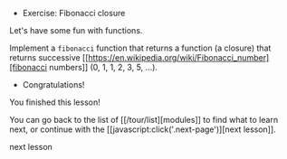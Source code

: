 * Exercise: Fibonacci closure

Let's have some fun with functions.

Implement a `fibonacci` function that returns a function (a closure) that
returns successive [[https://en.wikipedia.org/wiki/Fibonacci_number][fibonacci numbers]]
(0, 1, 1, 2, 3, 5, ...).

* Congratulations!

You finished this lesson!

You can go back to the list of [[/tour/list][modules]] to find what to learn next, or continue with the [[javascript:click('.next-page')][next lesson]].

<a onclick="nextOpen();confetti()">next lesson</a>
